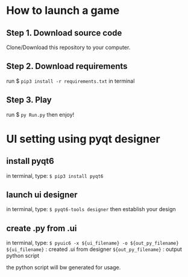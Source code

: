 # How to launch a game
## Step 1. Download source code
Clone/Download this repository to your computer.
## Step 2. Download requirements
run $ `pip3 install -r requirements.txt` in terminal
## Step 3. Play
run $ `py Run.py` then enjoy!


# UI setting using pyqt designer

## install pyqt6
in terminal, type:
`$ pip3 install pyqt6`

## launch ui designer
in terminal, type:
`$ pyqt6-tools designer`
then establish your design

## create .py from .ui
in terminal, type:
`$ pyuic6 -x ${ui_filename} -o ${out_py_filename}`
    `${ui_filename}` : created .ui from designer
    `${out_py_filename}` : output python script

the python script will bw generated for usage.
